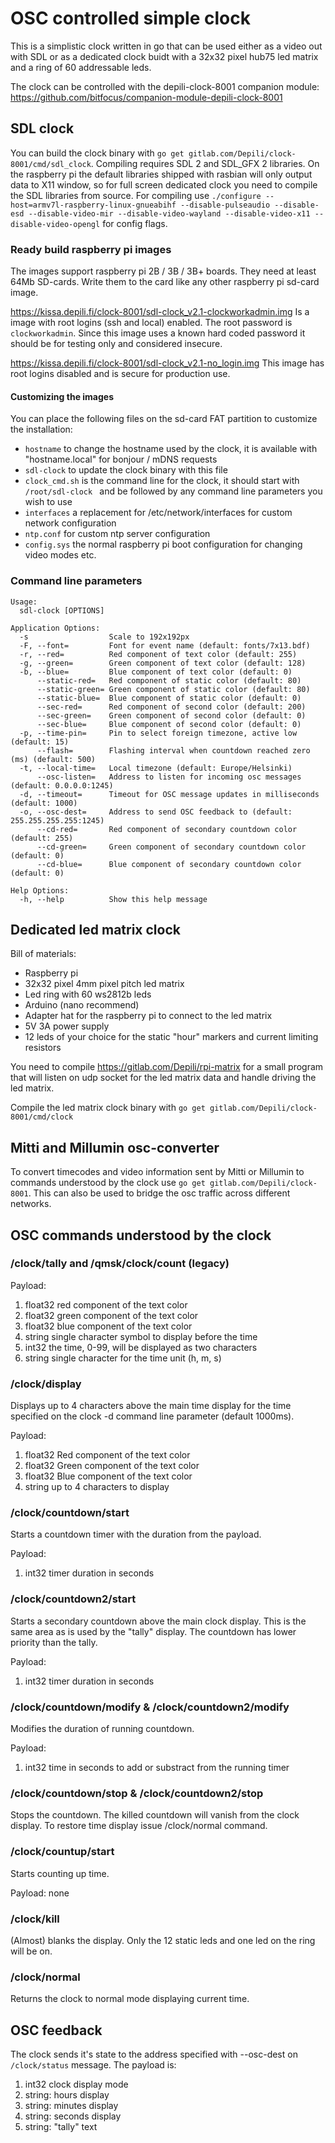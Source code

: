 # OSC controlled simple clock

This is a simplistic clock written in go that can be used either as a video out with SDL or as a dedicated clock buidt with a 32x32 pixel hub75 led matrix and a ring of 60 addressable leds.

The clock can be controlled with the depili-clock-8001 companion module: https://github.com/bitfocus/companion-module-depili-clock-8001

## SDL clock

You can build the clock binary with `go get gitlab.com/Depili/clock-8001/cmd/sdl_clock`. Compiling requires SDL 2 and SDL_GFX 2 libraries. On the raspberry pi the default libraries shipped with rasbian will only output data to X11 window, so for full screen dedicated clock you need to compile the SDL libraries from source. For compiling use `./configure --host=armv7l-raspberry-linux-gnueabihf --disable-pulseaudio --disable-esd --disable-video-mir --disable-video-wayland --disable-video-x11 --disable-video-opengl` for config flags.

### Ready build raspberry pi images

The images support raspberry pi 2B / 3B / 3B+ boards. They need at least 64Mb SD-cards. Write them to the card like any other raspberry pi sd-card image.

https://kissa.depili.fi/clock-8001/sdl-clock_v2.1-clockworkadmin.img Is a image with root logins (ssh and local) enabled. The root password is `clockworkadmin`. Since this image uses a known hard coded password it should be for testing only and considered insecure.

https://kissa.depili.fi/clock-8001/sdl-clock_v2.1-no_login.img This image has root logins disabled and is secure for production use.

#### Customizing the images

You can place the following files on the sd-card FAT partition to customize the installation:
* `hostname` to change the hostname used by the clock, it is available with "hostname.local" for bonjour / mDNS requests
* `sdl-clock` to update the clock binary with this file
* `clock_cmd.sh` is the command line for the clock, it should start with `/root/sdl-clock ` and be followed by any command line parameters you wish to use
* `interfaces` a replacement for /etc/network/interfaces for custom network configuration
* `ntp.conf` for custom ntp server configuration
* `config.sys` the normal raspberry pi boot configuration for changing video modes etc.

### Command line parameters
```
Usage:
  sdl-clock [OPTIONS]

Application Options:
  -s                  Scale to 192x192px
  -F, --font=         Font for event name (default: fonts/7x13.bdf)
  -r, --red=          Red component of text color (default: 255)
  -g, --green=        Green component of text color (default: 128)
  -b, --blue=         Blue component of text color (default: 0)
      --static-red=   Red component of static color (default: 80)
      --static-green= Green component of static color (default: 80)
      --static-blue=  Blue component of static color (default: 0)
      --sec-red=      Red component of second color (default: 200)
      --sec-green=    Green component of second color (default: 0)
      --sec-blue=     Blue component of second color (default: 0)
  -p, --time-pin=     Pin to select foreign timezone, active low (default: 15)
      --flash=        Flashing interval when countdown reached zero (ms) (default: 500)
  -t, --local-time=   Local timezone (default: Europe/Helsinki)
      --osc-listen=   Address to listen for incoming osc messages (default: 0.0.0.0:1245)
  -d, --timeout=      Timeout for OSC message updates in milliseconds (default: 1000)
  -o, --osc-dest=     Address to send OSC feedback to (default: 255.255.255.255:1245)
      --cd-red=       Red component of secondary countdown color (default: 255)
      --cd-green=     Green component of secondary countdown color (default: 0)
      --cd-blue=      Blue component of secondary countdown color (default: 0)

Help Options:
  -h, --help          Show this help message
```

## Dedicated led matrix clock

Bill of materials:
* Raspberry pi
* 32x32 pixel 4mm pixel pitch led matrix
* Led ring with 60 ws2812b leds
* Arduino (nano recommend)
* Adapter hat for the raspberry pi to connect to the led matrix
* 5V 3A power supply
* 12 leds of your choice for the static "hour" markers and current limiting resistors

You need to compile https://gitlab.com/Depili/rpi-matrix for a small program that will listen on udp socket for the led matrix data and handle driving the led matrix.

Compile the led matrix clock binary with `go get gitlab.com/Depili/clock-8001/cmd/clock`

## Mitti and Millumin osc-converter

To convert timecodes and video information sent by Mitti or Millumin to commands understood by the clock use `go get gitlab.com/Depili/clock-8001`. This can also be used to bridge the osc traffic across different networks.

## OSC commands understood by the clock

### /clock/tally and /qmsk/clock/count (legacy)

Payload:
1. float32 red component of the text color
2. float32 green component of the text color
3. float32 blue component of the text color
4. string single character symbol to display before the time
5. int32 the time, 0-99, will be displayed as two characters
6. string single character for the time unit (h, m, s)

### /clock/display

Displays up to 4 characters above the main time display for the time specified on the clock -d command line parameter (default 1000ms).

Payload:
1. float32 Red component of the text color
2. float32 Green component of the text color
3. float32 Blue component of the text color
4. string up to 4 characters to display

### /clock/countdown/start

Starts a countdown timer with the duration from the payload.

Payload:
1. int32 timer duration in seconds

### /clock/countdown2/start

Starts a secondary countdown above the main clock display. This is the same area as is used by the "tally" display. The countdown has lower priority than the tally.

Payload:
1. int32 timer duration in seconds

### /clock/countdown/modify & /clock/countdown2/modify

Modifies the duration of running countdown.

Payload:
1. int32 time in seconds to add or substract from the running timer

### /clock/countdown/stop & /clock/countdown2/stop

Stops the countdown. The killed countdown will vanish from the clock display. To restore time display issue /clock/normal command.

### /clock/countup/start

Starts counting up time.

Payload: none

### /clock/kill

(Almost) blanks the display. Only the 12 static leds and one led on the ring will be on.

### /clock/normal

Returns the clock to normal mode displaying current time.

## OSC feedback

The clock sends it's state to the address specified with --osc-dest on `/clock/status` message. The payload is:
1. int32 clock display mode
2. string: hours display
3. string: minutes display
4. string: seconds display
5. string: "tally" text
